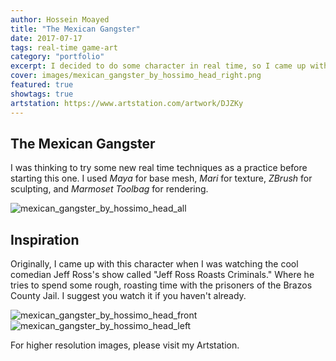 ```yaml
---
author: Hossein Moayed
title: "The Mexican Gangster"
date: 2017-07-17
tags: real-time game-art
category: "portfolio"
excerpt: I decided to do some character in real time, so I came up with this fellow prisoner!
cover: images/mexican_gangster_by_hossimo_head_right.png
featured: true
showtags: true
artstation: https://www.artstation.com/artwork/DJZKy
---
```



## The Mexican Gangster


I was thinking to try some new real time techniques as a practice before starting this one. I used *Maya* for base mesh, *Mari* for texture, *ZBrush* for sculpting, and *Marmoset Toolbag* for rendering.

<img src="/images/mexican_gangster_by_hossimo_head_all.png" alt="mexican_gangster_by_hossimo_head_all" class="responsive">

## Inspiration

Originally, I came up with this character when I was watching the cool comedian Jeff Ross's show called "Jeff Ross Roasts Criminals." Where he tries to spend some rough, roasting time with the prisoners of the Brazos County Jail. I suggest you watch it if you haven't already.


<img src="/images/mexican_gangster_by_hossimo_head_front.png" alt="mexican_gangster_by_hossimo_head_front" class="responsive">
<img src="/images/mexican_gangster_by_hossimo_head_left.png" alt="mexican_gangster_by_hossimo_head_left" class="responsive">


For higher resolution images, please visit my Artstation.